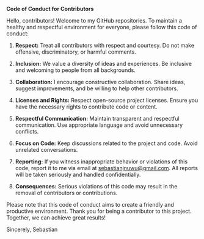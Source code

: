**Code of Conduct for Contributors**

Hello, contributors! Welcome to my GitHub repositories. To maintain a healthy and respectful environment for everyone, please follow this code of conduct:

1. **Respect:** Treat all contributors with respect and courtesy. Do not make offensive, discriminatory, or harmful comments.

2. **Inclusion:** We value a diversity of ideas and experiences. Be inclusive and welcoming to people from all backgrounds.

3. **Collaboration:** I encourage constructive collaboration. Share ideas, suggest improvements, and be willing to help other contributors.

4. **Licenses and Rights:** Respect open-source project licenses. Ensure you have the necessary rights to contribute code or content.

5. **Respectful Communication:** Maintain transparent and respectful communication. Use appropriate language and avoid unnecessary conflicts.

6. **Focus on Code:** Keep discussions related to the project and code. Avoid unrelated conversations.

7. **Reporting:** If you witness inappropriate behavior or violations of this code, report it to me via email at sebastianjnuwu@gmail.com. All reports will be taken seriously and handled confidentially.

8. **Consequences:** Serious violations of this code may result in the removal of contributors or contributions.

Please note that this code of conduct aims to create a friendly and productive environment. Thank you for being a contributor to this project. Together, we can achieve great results!

Sincerely,
Sebastian